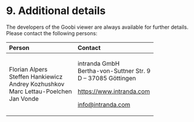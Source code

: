 # 9. Additional details

The developers of the Goobi viewer are always available for further details. Please contact the following persons:

<table>
  <thead>
    <tr>
      <th style="text-align:left"><b>Person</b>
      </th>
      <th style="text-align:left"><b>Contact</b>
      </th>
    </tr>
  </thead>
  <tbody>
    <tr>
      <td style="text-align:left">Florian Alpers
        <br />Steffen Hankiewicz
        <br />Andrey Kozhushkov
        <br />Marc Lettau-Poelchen
        <br />Jan Vonde</td>
      <td style="text-align:left">
        <p>intranda GmbH
          <br />Bertha-von-Suttner Str. 9
          <br />D &#x2013; 37085 G&#xF6;ttingen</p>
        <p></p>
        <p><a href="https://www.intranda.com">https://www.intranda.com</a>
        </p>
        <p><a href="mailto:info@intranda.com">info@intranda.com</a>
        </p>
      </td>
    </tr>
  </tbody>
</table>